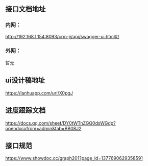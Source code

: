 ## 接口文档地址
### 内网：
http://192.168.1.154:8093/crm-jj/api/swagger-ui.html#/
### 外网：
暂无

## ui设计稿地址
https://lanhuapp.com/url/X0pgJ

## 进度跟踪文档
https://docs.qq.com/sheet/DY0tWTnZGQ0dsWGdp?opendocxfrom=admin&tab=BB08J2

## 接口规范
https://www.showdoc.cc/graph201?page_id=1377690629358591
